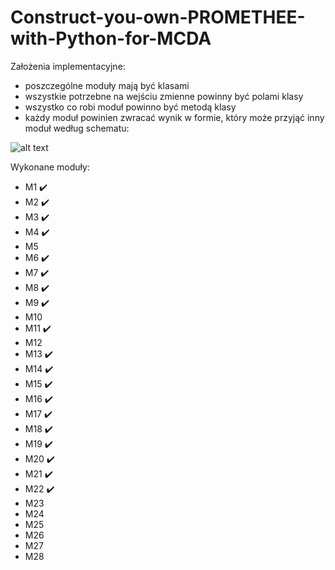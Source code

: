# Construct-you-own-PROMETHEE-with-Python-for-MCDA
Założenia implementacyjne:
- poszczególne moduły mają być klasami
- wszystkie potrzebne na wejściu zmienne powinny być polami klasy
- wszystko co robi moduł powinno być metodą klasy
- każdy moduł powinien zwracać wynik w formie, który może przyjąć inny moduł według schematu:

![alt text](https://github.com/WAndraszyk/Construct-your-own-PROMETHEE-with-Python-for-MCDA/blob/main/schemat.png "Schemat modułów")

Wykonane moduły:
- M1  :heavy_check_mark:
- M2  :heavy_check_mark:
- M3  :heavy_check_mark:
- M4  :heavy_check_mark:
- M5
- M6  :heavy_check_mark:
- M7  :heavy_check_mark:
- M8  :heavy_check_mark:
- M9  :heavy_check_mark:
- M10
- M11 :heavy_check_mark:
- M12
- M13 :heavy_check_mark:
- M14 :heavy_check_mark:
- M15 :heavy_check_mark:
- M16 :heavy_check_mark:
- M17 :heavy_check_mark:
- M18 :heavy_check_mark:
- M19 :heavy_check_mark:
- M20 :heavy_check_mark:
- M21 :heavy_check_mark:
- M22 :heavy_check_mark:
- M23
- M24
- M25
- M26
- M27
- M28
